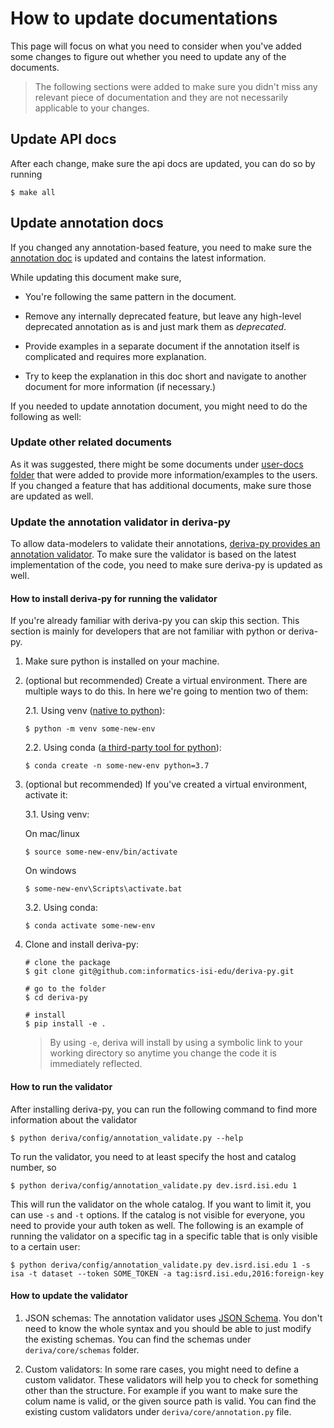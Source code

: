 # How to update documentations

This page will focus on what you need to consider when you've added some changes to
figure out whether you need to update any of the documents.

> The following sections were added to make sure you didn't miss any relevant piece of documentation and they are not necessarily applicable to your changes.

## Update API docs

After each change, make sure the api docs are updated, you can do so by running

```
$ make all
```

## Update annotation docs

If you changed any annotation-based feature, you need to make sure the [annotation doc](../user-docs/annotation.md) is updated and contains the latest information.

While updating this document make sure,

- You're following the same pattern in the document.

- Remove any internally deprecated feature, but leave any high-level deprecated annotation as is and just mark them as _deprecated_.

- Provide examples in a separate document if the annotation itself is complicated and requires more explanation.

- Try to keep the explanation in this doc short and navigate to another document for more information (if necessary.)

If you needed to update annotation document, you might need to do the following as well:

### Update other related documents

As it was suggested, there might be some documents under [user-docs folder](../user-docs) that were added to provide more information/examples to the users. If you changed a feature that has additional documents, make sure those are updated as well.


### Update the annotation validator in deriva-py

To allow data-modelers to validate their annotations, [deriva-py provides an annotation validator](https://github.com/informatics-isi-edu/deriva-py/blob/master/deriva/config/annotation_validate.py). To make sure the validator is based on the latest implementation of the code, you need to make sure deriva-py is updated as well.

#### How to install deriva-py for running the validator

If you're already familiar with deriva-py you can skip this section. This section is mainly for developers that are not familiar with python or deriva-py.

1. Make sure python is installed on your machine.

2. (optional but recommended) Create a virtual environment. There are multiple ways to do this. In here we're going to mention two of them:

    2.1. Using venv ([native to python](https://docs.python.org/3/tutorial/venv.html#creating-virtual-environments)):

    ```
    $ python -m venv some-new-env

    ```
    2.2. Using conda ([a third-party tool for python](https://docs.conda.io/en/latest/index.html)):
    ```
    $ conda create -n some-new-env python=3.7
    ```

3. (optional but recommended) If you've created a virtual environment, activate it:

    3.1. Using venv:

    On mac/linux
    ```
    $ source some-new-env/bin/activate
    ```
    On windows
    ```
    $ some-new-env\Scripts\activate.bat
    ```

    3.2. Using conda:

    ```
    $ conda activate some-new-env
    ```

4. Clone and install deriva-py:

    ```
    # clone the package
    $ git clone git@github.com:informatics-isi-edu/deriva-py.git

    # go to the folder
    $ cd deriva-py

    # install
    $ pip install -e .
    ```

    > By using `-e`, deriva will install by using a symbolic link to your working directory so anytime you change the code it is immediately reflected.

#### How to run the validator

After installing deriva-py, you can run the following command to find more information about the validator

```
$ python deriva/config/annotation_validate.py --help
```

To run the validator, you need to at least specify the host and catalog number, so

```
$ python deriva/config/annotation_validate.py dev.isrd.isi.edu 1
```
This will run the validator on the whole catalog. If you want to limit it, you can use `-s` and `-t` options. If the catalog is not visible for everyone, you need to provide your auth token as well. The following is an example of running the validator on a specific tag in a specific table that is only visible to a certain user:

```
$ python deriva/config/annotation_validate.py dev.isrd.isi.edu 1 -s isa -t dataset --token SOME_TOKEN -a tag:isrd.isi.edu,2016:foreign-key
```

#### How to update the validator

1. JSON schemas: The annotation validator uses [JSON Schema](https://json-schema.org/understanding-json-schema/). You don't need to know the whole syntax and you should be able to just modify the existing schemas. You can find the schemas under `deriva/core/schemas` folder.

2. Custom validators: In some rare cases, you might need to define a custom validator. These validators will help you to check for something other than the structure. For example if you want to make sure the colum name is valid, or the given source path is valid. You can find the existing custom validators under `deriva/core/annotation.py` file.
